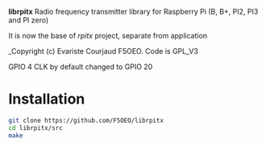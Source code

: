 **librpitx** Radio frequency transmitter library for Raspberry Pi (B, B+, PI2, PI3 and PI zero)

It is now the base of *rpitx* project, separate from application

_Copyright (c) Evariste Courjaud F5OEO. Code is GPL_V3

GPIO 4 CLK by default changed to GPIO 20

# Installation

```sh
git clone https://github.com/F5OEO/librpitx
cd librpitx/src
make
```
